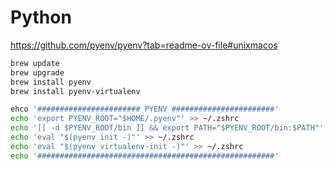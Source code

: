 # Python

https://github.com/pyenv/pyenv?tab=readme-ov-file#unixmacos

```bash
brew update
brew upgrade
brew install pyenv
brew install pyenv-virtualenv
```

```bash
ehco '####################### PYENV #######################'
echo 'export PYENV_ROOT="$HOME/.pyenv"' >> ~/.zshrc
echo '[[ -d $PYENV_ROOT/bin ]] && export PATH="$PYENV_ROOT/bin:$PATH"' >> ~/.zshrc
echo 'eval "$(pyenv init -)"' >> ~/.zshrc
echo 'eval "$(pyenv virtualenv-init -)"' >> ~/.zshrc
echo '#####################################################'
```
